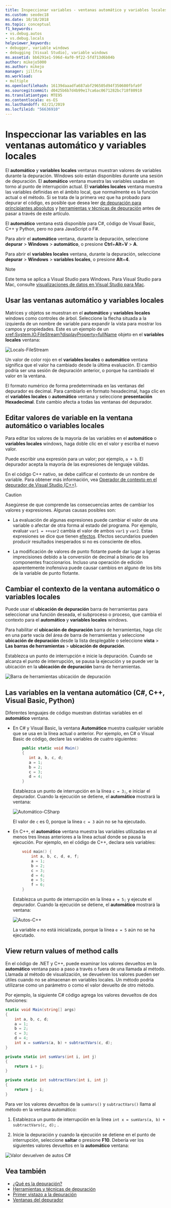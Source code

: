 ```yaml
---
title: Inspeccionar variables - ventanas automático y variables locales | Microsoft Docs
ms.custom: seodec18
ms.date: 10/18/2018
ms.topic: conceptual
f1_keywords:
- vs.debug.autos
- vs.debug.locals
helpviewer_keywords:
- debugger, variable windows
- debugging [Visual Studio], variable windows
ms.assetid: bb6291e1-596d-4af0-9f22-5fd713d6b84b
author: mikejo5000
ms.author: mikejo
manager: jillfra
ms.workload:
- multiple
ms.openlocfilehash: 16139daaadfa687abf296505d94f350600fbfa9f
ms.sourcegitcommit: d0425b6b7d4b99e17ca6ac0671282bc718f80910
ms.translationtype: MTE95
ms.contentlocale: es-ES
ms.lasthandoff: 02/21/2019
ms.locfileid: "56636910"
---
```

# <a name="inspect-variables-in-the-autos-and-locals-windows"></a>Inspeccionar las variables en las ventanas automático y variables locales

El **automático** y **variables locales** ventanas muestran valores de variables durante la depuración. Windows solo están disponibles durante una sesión de depuración. El **automático** ventana muestra las variables usadas en torno al punto de interrupción actual. El **variables locales** ventana muestra las variables definidas en el ámbito local, que normalmente es la función actual o el método. Si se trata de la primera vez que ha probado para depurar el código, es posible que desea leer [de depuración para principiantes absolutos](../debugger/debugging-absolute-beginners.md) y [herramientas y técnicas de depuración](../debugger/write-better-code-with-visual-studio.md) antes de pasar a través de este artículo.

 El **automático** ventana está disponible para C#, código de Visual Basic, C++ y Python, pero no para JavaScript o F#.

Para abrir el **automático** ventana, durante la depuración, seleccione **depurar** > **Windows** > **automático**, o presione **Ctrl**+**Alt**+**V** > **A**.

Para abrir el **variables locales** ventana, durante la depuración, seleccione **depurar** > **Windows** > **variables locales**, o presione **Alt**+**4**.

> [!NOTE]
> Este tema se aplica a Visual Studio para Windows. Para Visual Studio para Mac, consulte [visualizaciones de datos en Visual Studio para Mac](/visualstudio/mac/data-visualizations).

## <a name="use-the-autos-and-locals-windows"></a>Usar las ventanas automático y variables locales

Matrices y objetos se muestran en el **automático** y **variables locales** windows como controles de árbol. Seleccione la flecha situada a la izquierda de un nombre de variable para expandir la vista para mostrar los campos y propiedades. Este es un ejemplo de un <xref:System.IO.FileStream?displayProperty=fullName> objeto en el **variables locales** ventana:

![Locals-FileStream](../debugger/media/locals-filestream.png "Locals-FileStream")

Un valor de color rojo en el **variables locales** o **automático** ventana significa que el valor ha cambiado desde la última evaluación. El cambio podría ser una sesión de depuración anterior, o porque ha cambiado el valor en la ventana.

El formato numérico de forma predeterminada en las ventanas del depurador es decimal. Para cambiarlo en formato hexadecimal, haga clic en el **variables locales** o **automático** ventana y seleccione **presentación Hexadecimal**. Este cambio afecta a todas las ventanas del depurador.

## <a name="edit-variable-values-in-the-autos-or-locals-window"></a>Editar valores de variable en la ventana automático o variables locales

Para editar los valores de la mayoría de las variables en el **automático** o **variables locales** windows, haga doble clic en el valor y escriba el nuevo valor.

Puede escribir una expresión para un valor; por ejemplo, `a + b`. El depurador acepta la mayoría de las expresiones de lenguaje válidas.

En el código C++ nativo, se debe calificar el contexto de un nombre de variable. Para obtener más información, vea [Operador de contexto en el depurador de Visual Studio (C++)](../debugger/context-operator-cpp.md).

>[!CAUTION]
>Asegúrese de que comprende las consecuencias antes de cambiar los valores y expresiones. Algunas causas posibles son:
>
>-   La evaluación de algunas expresiones puede cambiar el valor de una variable o afectar de otra forma al estado del programa. Por ejemplo, evaluar `var1 = ++var2` cambia el valor de ambos `var1` y `var2`. Estas expresiones se dice que tienen [efectos](https://en.wikipedia.org/wiki/Side_effect_\(computer_science\)). Efectos secundarios pueden producir resultados inesperados si no es consciente de ellos.
>
>-   La modificación de valores de punto flotante puede dar lugar a ligeras imprecisiones debido a la conversión de decimal a binario de los componentes fraccionarios. Incluso una operación de edición aparentemente inofensiva puede causar cambios en alguno de los bits de la variable de punto flotante.

## <a name="change-the-context-for-the-autos-or-locals-window"></a>Cambiar el contexto de la ventana automático o variables locales

Puede usar el **ubicación de depuración** barra de herramientas para seleccionar una función deseada, el subproceso o proceso, que cambia el contexto para el **automático** y **variables locales** windows.

Para habilitar el **ubicación de depuración** barra de herramientas, haga clic en una parte vacía del área de barra de herramientas y seleccione **ubicación de depuración** desde la lista desplegable o seleccione **vista**  >   **Las barras de herramientas** > **ubicación de depuración**.

Establezca un punto de interrupción e inicie la depuración. Cuando se alcanza el punto de interrupción, se pausa la ejecución y se puede ver la ubicación en la **ubicación de depuración** barra de herramientas.

![Barra de herramientas ubicación de depuración](../debugger/media/debuglocationtoolbar.png "barra de herramientas ubicación de depuración")

## <a name="bkmk_whatvariables"></a> Las variables en la ventana automático (C#, C++, Visual Basic, Python)

 Diferentes lenguajes de código muestran distintas variables en el **automático** ventana.

 - En C# y Visual Basic, la ventana **Automático** muestra cualquier variable que se usa en la línea actual o anterior. Por ejemplo, en C# o Visual Basic de código, declare las variables de cuatro siguientes:

   ```csharp
       public static void Main()
       {
          int a, b, c, d;
          a = 1;
          b = 2;
          c = 3;
          d = 4;
       }
   ```

   Establezca un punto de interrupción en la línea `c = 3;`, e iniciar el depurador. Cuando la ejecución se detiene, el **automático** mostrará la ventana:

   ![Automático-CSharp](../debugger/media/autos-csharp.png "automático-CSharp")

   El valor de `c` es 0, porque la línea `c = 3` aún no se ha ejecutado.

 - En C++, el **automático** ventana muestra las variables utilizadas en al menos tres líneas anteriores a la línea actual donde se pausa la ejecución. Por ejemplo, en el código de C++, declara seis variables:

   ```C++
       void main() {
           int a, b, c, d, e, f;
           a = 1;
           b = 2;
           c = 3;
           d = 4;
           e = 5;
           f = 6;
       }
   ```

    Establezca un punto de interrupción en la línea `e = 5;` y ejecute el depurador. Cuando la ejecución se detiene, el **automático** mostrará la ventana:

    ![Autos-C++](../debugger/media/autos-cplus.png "Autos-C++")

    La variable `e` no está inicializada, porque la línea `e = 5` aún no se ha ejecutado.

##  <a name="bkmk_returnValue"></a> View return values of method calls
 En el código de .NET y C++, puede examinar los valores devueltos en la **automático** ventana paso a paso a través o fuera de una llamada al método. Llamada al método de visualización, se devuelven los valores pueden ser útiles cuando no se almacenan en variables locales. Un método podría utilizarse como un parámetro o como el valor devuelto de otro método.

 Por ejemplo, la siguiente C# código agrega los valores devueltos de dos funciones:

```csharp
static void Main(string[] args)
{
    int a, b, c, d;
    a = 1;
    b = 2;
    c = 3;
    d = 4;
    int x = sumVars(a, b) + subtractVars(c, d);
}

private static int sumVars(int i, int j)
{
    return i + j;
}

private static int subtractVars(int i, int j)
{
    return j - i;
}
```

Para ver los valores devueltos de la `sumVars()` y `subtractVars()` llama al método en la ventana automático:

1. Establezca un punto de interrupción en la línea `int x = sumVars(a, b) + subtractVars(c, d);` .

1. Inicie la depuración y cuando la ejecución se detiene en el punto de interrupción, seleccione **saltar** o presione **F10**. Debería ver los siguientes valores devueltos en la **automático** ventana:

  ![Valor devuelven de autos C# ](../debugger/media/autosreturnvaluecsharp2.png "automático de valor devueltoC#")

## <a name="see-also"></a>Vea también

- [¿Qué es la depuración?](../debugger/what-is-debugging.md)
- [Herramientas y técnicas de depuración](../debugger/write-better-code-with-visual-studio.md)
- [Primer vistazo a la depuración](../debugger/debugger-feature-tour.md)
- [Ventanas del depurador](../debugger/debugger-windows.md)